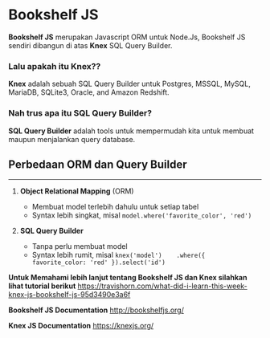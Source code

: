 # Bookshelf JS

**Bookshelf JS** merupakan Javascript ORM untuk Node.Js, Bookshelf JS sendiri dibangun di atas **Knex** SQL Query Builder.

### Lalu apakah itu **Knex**?? 
**Knex** adalah sebuah SQL Query Builder untuk Postgres, MSSQL, MySQL, MariaDB, SQLite3, Oracle, and Amazon Redshift.

### Nah trus apa itu **SQL Query Builder**?
**SQL Query Builder** adalah tools untuk mempermudah kita untuk membuat maupun menjalankan query database.

## Perbedaan ORM dan Query Builder
___
1. **Object Relational Mapping** (ORM)
    - Membuat model terlebih dahulu untuk setiap tabel
    - Syntax lebih singkat, misal `model.where('favorite_color', 'red')`

1. **SQL Query Builder**
    - Tanpa perlu membuat model
    - Syntax lebih rumit, misal `knex('model')    .where({ favorite_color: 'red' }).select('id')`

**Untuk Memahami lebih lanjut tentang Bookshelf JS dan Knex silahkan lihat tutorial berikut** https://travishorn.com/what-did-i-learn-this-week-knex-js-bookshelf-js-95d3490e3a6f

**Bookshelf JS Documentation** http://bookshelfjs.org/

**Knex JS Documentation** https://knexjs.org/